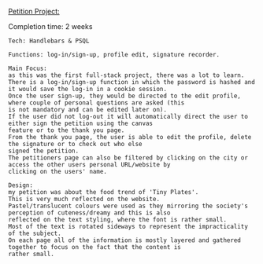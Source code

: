 [Petition Project:](https://spiced-sesame.herokuapp.com)

Completion time: 2 weeks

    Tech: Handlebars & PSQL

    Functions: log-in/sign-up, profile edit, signature recorder.

    Main Focus:
    as this was the first full-stack project, there was a lot to learn.
    There is a log-in/sign-up function in which the password is hashed and it would save the log-in in a cookie session.
    Once the user sign-up, they would be directed to the edit profile, where couple of personal questions are asked (this
    is not mandatory and can be edited later on).
    If the user did not log-out it will automatically direct the user to either sign the petition using the canvas
    feature or to the thank you page.
    From the thank you page, the user is able to edit the profile, delete the signature or to check out who else
    signed the petition.
    The petitioners page can also be filtered by clicking on the city or access the other users personal URL/website by
    clicking on the users' name.

    Design:
    my petition was about the food trend of 'Tiny Plates'.
    This is very much reflected on the website.
    Pastel/translucent colours were used as they mirroring the society's perception of cuteness/dreamy and this is also
    reflected on the text styling, where the font is rather small.
    Most of the text is rotated sideways to represent the impracticality of the subject.
    On each page all of the information is mostly layered and gathered together to focus on the fact that the content is
    rather small.
